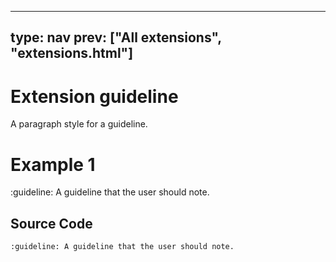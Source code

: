 



---
type: nav
prev: ["All extensions", "extensions.html"]
---





# Extension guideline

A paragraph style for a guideline.






# Example 1

:guideline: A guideline that the user should note.







## Source Code

```
:guideline: A guideline that the user should note.

```



